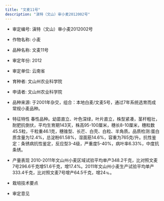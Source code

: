 ```yaml
---
title: "文麦11号"
description: "滇特（文山）审小麦2012002号"
---
```

* 审定编号:  滇特（文山）审小麦2012002号

*  作物名称:  小麦

*  品种名称:  文麦11号

*  审定年份:  2012

*  审定单位:  云南省

* 育种者:  文山州农业科学院

*  申请者:  文山州农业科学院

*  品种来源:  于2001年杂交，组合：本地白麦/文麦5号，通过7年系统选育而成常规小麦品种。

*  特征特性
春性品种。幼苗直立、叶色深绿，叶片直立，株型紧凑，茎杆粗壮，耐肥抗倒伏，平均生育期143天，株高95-100厘米，穗长8-10厘米，穗粒数45.5粒，千粒重46.1克，穗锥型、长芒、白壳、白粒、半角质。品质检测:蛋白质含量为12.4%，总淀粉61.58%，湿面筋14.6%，容重为765克/升。抗性鉴定：条锈病抗性鉴定，反应型3-4级，严重度5-40%，病叶率6.33%，中度抗条锈。

*  产量表现
2010-2011年文山州小麦区域试验平均单产348.2千克，比对照文麦7号296.6千克增51.6千克，增17.4%。2011年文山州小麦生产试验平均单产333.4千克，比对照文麦7号增产64.5千克，增24﹪。

*  栽培技术要点


*  审定意见

